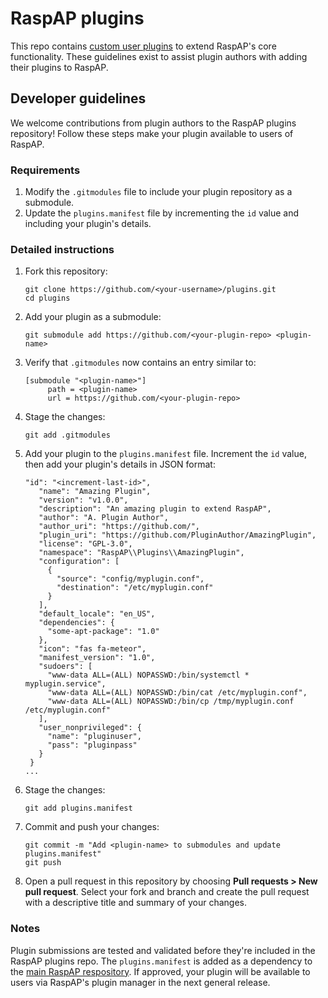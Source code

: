 # RaspAP plugins
This repo contains [custom user plugins](https://docs.raspap.com/custom-plugins/) to extend RaspAP's core functionality. These guidelines exist to assist plugin authors with adding their plugins to RaspAP.

## Developer guidelines
We welcome contributions from plugin authors to the RaspAP plugins repository! Follow these steps make your plugin available to users of RaspAP.

### Requirements
1. Modify the `.gitmodules` file to include your plugin repository as a submodule.
2. Update the `plugins.manifest` file by incrementing the `id` value and including your plugin's details.

### Detailed instructions
1. Fork this repository:
   ```
   git clone https://github.com/<your-username>/plugins.git
   cd plugins
   ```
2. Add your plugin as a submodule:
   ```
   git submodule add https://github.com/<your-plugin-repo> <plugin-name>
   ```
3. Verify that `.gitmodules` now contains an entry similar to:
   ```
   [submodule "<plugin-name>"]
        path = <plugin-name>
        url = https://github.com/<your-plugin-repo>
   ```
4. Stage the changes:
   ```
   git add .gitmodules
   ```
5. Add your plugin to the `plugins.manifest` file. Increment the `id` value, then add your plugin's details in JSON format:
   
   ```
   "id": "<increment-last-id>",
      "name": "Amazing Plugin",
      "version": "v1.0.0",
      "description": "An amazing plugin to extend RaspAP",
      "author": "A. Plugin Author",
      "author_uri": "https://github.com/",
      "plugin_uri": "https://github.com/PluginAuthor/AmazingPlugin",
      "license": "GPL-3.0",
      "namespace": "RaspAP\\Plugins\\AmazingPlugin",
      "configuration": [
        {
          "source": "config/myplugin.conf",
          "destination": "/etc/myplugin.conf"
        }
      ],
      "default_locale": "en_US",
      "dependencies": {
        "some-apt-package": "1.0"
      },
      "icon": "fas fa-meteor",
      "manifest_version": "1.0",
      "sudoers": [
        "www-data ALL=(ALL) NOPASSWD:/bin/systemctl * myplugin.service",
        "www-data ALL=(ALL) NOPASSWD:/bin/cat /etc/myplugin.conf",
        "www-data ALL=(ALL) NOPASSWD:/bin/cp /tmp/myplugin.conf /etc/myplugin.conf"
      ],
      "user_nonprivileged": {
        "name": "pluginuser",
        "pass": "pluginpass"
      }
    }
   ...
   ```
7. Stage the changes:
   ```
   git add plugins.manifest
   ```
8. Commit and push your changes:
   ```
   git commit -m "Add <plugin-name> to submodules and update plugins.manifest"
   git push
   ```
9. Open a pull request in this repository by choosing **Pull requests > New pull request**. Select your fork and branch and create the pull request with a descriptive title and summary of your changes.

### Notes
Plugin submissions are tested and validated before they're included in the RaspAP plugins repo. The `plugins.manifest` is added as a dependency to the [main RaspAP respository](https://github.com/RaspAP/raspap-webgui). If approved, your plugin will be available to users via RaspAP's plugin manager in the next general release.
